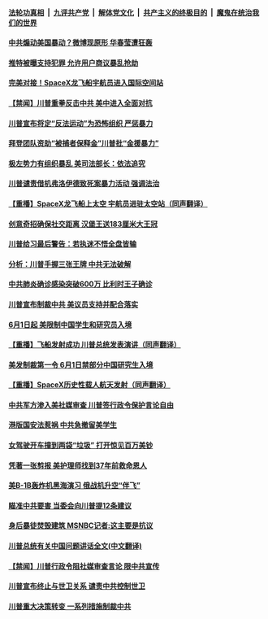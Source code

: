 ####  [法轮功真相](../../../../basic/blob/master/README.md?t=06011331) &nbsp;|&nbsp; [九评共产党](../../../../9ping.md/blob/master/README.md?t=06011331) &nbsp;|&nbsp; [解体党文化](../../../../jtdwh.md/blob/master/README.md?t=06011331)  &nbsp;|&nbsp; [共产主义的终极目的](../../../../gczydzjmd.md/blob/master/README.md?t=06011331) &nbsp;|&nbsp; [魔鬼在统治我们的世界](../../../../mgztzwmdsj.md/blob/master/README.md?t=06011331) 

#### [中共煽动美国暴动？微博现原形 华春莹遭狂轰](../pages/prog203/a102860407.md?t=06011331) 

#### [推特被曝支持犯罪 允许用户商议暴乱抢劫](../pages/prog203/a102860388.md?t=06011331) 

#### [完美对接！SpaceX龙飞船宇航员进入国际空间站](../pages/prog203/a102860331.md?t=06011331) 

#### [【禁闻】川普重拳反击中共 美中进入全面对抗](../pages/prog203/a102860323.md?t=06011331) 

#### [川普宣布将定“反法运动”为恐怖组织 严惩暴力](../pages/prog203/a102860309.md?t=06011331) 

#### [拜登团队资助“被捕者保释金”川普批“金援暴力”](../pages/prog203/a102860294.md?t=06011331) 

#### [极左势力有组织暴乱 美司法部长：依法追究](../pages/prog203/a102860301.md?t=06011331) 

#### [川普谴责借机弗洛伊德致死案暴力活动 强调法治](../pages/prog203/a102860241.md?t=06011331) 

#### [【重播】SpaceX龙飞船上太空 宇航员进驻太空站（同声翻译）](../pages/prog203/a102860198.md?t=06011331) 

#### [创意奇招确保社交距离 汉堡王送183厘米大王冠](../pages/prog203/a102860150.md?t=06011331) 

#### [川普给习最后警告：若执迷不悟全盘皆输](../pages/prog203/a102860090.md?t=06011331) 

#### [分析：川普手握三张王牌 中共无法破解](../pages/prog203/a102860057.md?t=06011331) 

#### [中共肺炎确诊感染突破600万 比利时王子确诊](../pages/prog203/a102860032.md?t=06011331) 

#### [川普宣布制裁中共 美议员支持并配合落实](../pages/prog203/a102859915.md?t=06011331) 

#### [6月1日起 美限制中国学生和研究员入境](../pages/prog203/a102859897.md?t=06011331) 

#### [【重播】飞船发射成功 川普总统发表演讲（同声翻译）](../pages/prog203/a102859807.md?t=06011331) 

#### [美发制裁第一令 6月1日禁部分中国研究生入境](../pages/prog203/a102859716.md?t=06011331) 

#### [【重播】SpaceX历史性载人航天发射（同声翻译）](../pages/prog203/a102859699.md?t=06011331) 

#### [中共军方渗入美社媒审查 川普签行政令保护言论自由](../pages/prog203/a102859650.md?t=06011331) 

#### [港版国安法惹祸 中共急撤留美学生](../pages/prog203/a102859514.md?t=06011331) 

#### [女驾驶开车撞到两袋“垃圾” 打开惊见百万美钞](../pages/prog203/a102859534.md?t=06011331) 


#### [凭著一张剪报 美护理师找到37年前救命恩人](../pages/prog203/a102859448.md?t=06011331) 

#### [美B-1B轰炸机黑海演习 俄战机升空“伴飞”](../pages/prog203/a102859418.md?t=06011331) 

#### [瞄准中共要害 当委会向川普提12条建议](../pages/prog203/a102858954.md?t=06011331) 

#### [身后暴徒焚毁建筑 MSNBC记者:这主要是抗议](../pages/prog203/a102859282.md?t=06011331) 

#### [川普总统有关中国问题讲话全文(中文翻译)](../pages/prog203/a102859250.md?t=06011331) 

#### [【禁闻】川普行政令阻社媒审查言论 限中共宣传](../pages/prog203/a102859214.md?t=06011331) 

#### [川普宣布终止与世卫关系 谴责中共控制世卫](../pages/prog203/a102859103.md?t=06011331) 

#### [川普重大决策转变 一系列措施制裁中共](../pages/prog203/a102859172.md?t=06011331) 

